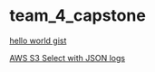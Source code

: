 # team_4_capstone

[hello world gist](https://gist.github.com/olgashi/04046b296cdd85a4b22bd5f749e26176.js)

[AWS S3 Select with JSON logs](https://gist.github.com/donald-p-redding/fb16a86dabc56fd64cf320794d93dace)
